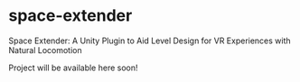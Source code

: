 # space-extender
Space Extender: A Unity Plugin to Aid Level Design for VR Experiences with Natural Locomotion

Project will be available here soon!

